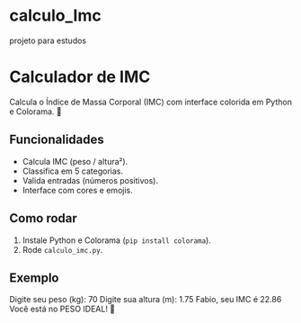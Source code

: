 # calculo_Imc
projeto para estudos

# Calculador de IMC
Calcula o Índice de Massa Corporal (IMC) com interface colorida em Python e Colorama. 📏

## Funcionalidades
- Calcula IMC (peso / altura²).
- Classifica em 5 categorias.
- Valida entradas (números positivos).
- Interface com cores e emojis.

## Como rodar
1. Instale Python e Colorama (`pip install colorama`).
2. Rode `calculo_imc.py`.

## Exemplo
Digite seu peso (kg): 70
Digite sua altura (m): 1.75
Fabio, seu IMC é 22.86
Você está no PESO IDEAL! 🎉